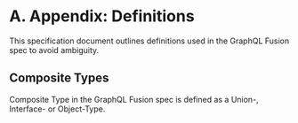 # A. Appendix: Definitions

This specification document outlines definitions used in the GraphQL Fusion spec to avoid ambiguity.

## Composite Types

Composite Type in the GraphQL Fusion spec is defined as a Union-, Interface- or Object-Type.